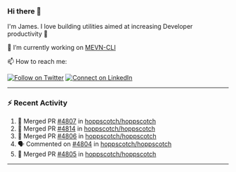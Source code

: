 ### Hi there 👋

I'm James. I love building utilities aimed at increasing Developer productivity :raised_hands: 

🔭 I’m currently working on [MEVN-CLI](https://github.com/madlabsinc/mevn-cli)

📫 How to reach me:

[![Follow on Twitter](https://img.shields.io/badge/--twitter?label=Twitter&logo=Twitter&style=social)](https://twitter.com/james_madhacks) [![Connect on LinkedIn](https://img.shields.io/badge/--linkedin?label=LinkedIn&logo=LinkedIn&style=social)](https://www.linkedin.com/in/jamesgeorge007)

---

### :zap: Recent Activity

<!--START_SECTION:activity-->
1. 🎉 Merged PR [#4807](https://github.com/hoppscotch/hoppscotch/pull/4807) in [hoppscotch/hoppscotch](https://github.com/hoppscotch/hoppscotch)
2. 🎉 Merged PR [#4814](https://github.com/hoppscotch/hoppscotch/pull/4814) in [hoppscotch/hoppscotch](https://github.com/hoppscotch/hoppscotch)
3. 🎉 Merged PR [#4806](https://github.com/hoppscotch/hoppscotch/pull/4806) in [hoppscotch/hoppscotch](https://github.com/hoppscotch/hoppscotch)
4. 🗣 Commented on [#4804](https://github.com/hoppscotch/hoppscotch/issues/4804#issuecomment-2697166838) in [hoppscotch/hoppscotch](https://github.com/hoppscotch/hoppscotch)
5. 🎉 Merged PR [#4805](https://github.com/hoppscotch/hoppscotch/pull/4805) in [hoppscotch/hoppscotch](https://github.com/hoppscotch/hoppscotch)
<!--END_SECTION:activity-->

---

<!--
**jamesgeorge007/jamesgeorge007** is a ✨ _special_ ✨ repository because its `README.md` (this file) appears on your GitHub profile.

Here are some ideas to get you started:

- 🌱 I’m currently learning ...
- 👯 I’m looking to collaborate on ...
- 🤔 I’m looking for help with ...
- 💬 Ask me about ...
- 😄 Pronouns: ...
- ⚡ Fun fact: ...
-->
